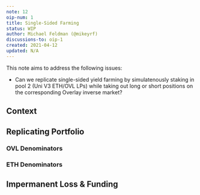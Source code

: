 ```yaml
---
note: 12
oip-num: 1
title: Single-Sided Farming
status: WIP
author: Michael Feldman (@mikeyrf)
discussions-to: oip-1
created: 2021-04-12
updated: N/A
---
```


This note aims to address the following issues:

- Can we replicate single-sided yield farming by simulatenously staking in pool 2 (Uni V3 ETH/OVL LPs) while taking out long or short positions on the corresponding Overlay inverse market?


## Context


## Replicating Portfolio

### OVL Denominators


### ETH Denominators


## Impermanent Loss & Funding
